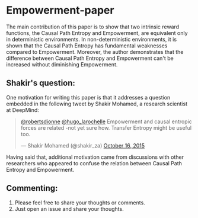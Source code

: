 # Empowerment-paper
The main contribution of this paper is to show that two intrinsic reward functions, the Causal Path Entropy and Empowerment, are equivalent only in deterministic environments. In non-deterministic environments, it is shown that the Causal Path Entropy has fundamental weaknesses compared to Empowerment. Moreover, the author demonstrates that the difference between Causal Path Entropy and Empowerment can't be increased without diminishing Empowerment.

## Shakir's question:

One motivation for writing this paper is that it addresses a question embedded in the following tweet by Shakir Mohamed, a research scientist at DeepMind:

<blockquote class="twitter-tweet" data-lang="en"><p lang="en" dir="ltr"><a href="https://twitter.com/robertsdionne?ref_src=twsrc%5Etfw">@robertsdionne</a> <a href="https://twitter.com/hugo_larochelle?ref_src=twsrc%5Etfw">@hugo_larochelle</a> Empowerment and causal entropic forces are related -not yet sure how. Transfer Entropy might be useful too.</p>&mdash; Shakir Mohamed (@shakir_za) <a href="https://twitter.com/shakir_za/status/654929305567428608?ref_src=twsrc%5Etfw">October 16, 2015</a></blockquote>
<script async src="https://platform.twitter.com/widgets.js" charset="utf-8"></script>

Having said that, additional motivation came from discussions with other researchers who appeared to confuse the relation between Causal Path Entropy
and Empowerment. 


## Commenting:
1. Please feel free to share your thoughts or comments. 
2. Just open an issue and share your thoughts. 
